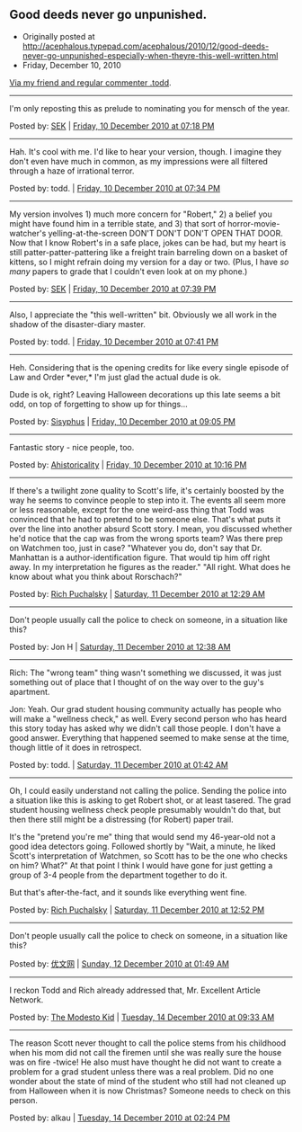 ## Good deeds never go unpunished.

 * Originally posted at http://acephalous.typepad.com/acephalous/2010/12/good-deeds-never-go-unpunished-especially-when-theyre-this-well-written.html
 * Friday, December 10, 2010

[Via my friend and regular commenter .todd](http://tonguebutnodoor.net/?p=594).

* * *

I'm only reposting this as prelude to nominating you for mensch of the year.

Posted by: [SEK](http://acephalous.typepad.com) | [Friday, 10 December 2010 at 07:18 PM](http://acephalous.typepad.com/acephalous/2010/12/good-deeds-never-go-unpunished-especially-when-theyre-this-well-written.html?cid=6a00d8341c2df453ef0148c69bfcff970c#comment-6a00d8341c2df453ef0148c69bfcff970c)

* * *

Hah. It's cool with me. I'd like to hear your version, though. I imagine they don't even have much in common, as my impressions were all filtered through a haze of irrational terror. 

Posted by: todd. | [Friday, 10 December 2010 at 07:34 PM](http://acephalous.typepad.com/acephalous/2010/12/good-deeds-never-go-unpunished-especially-when-theyre-this-well-written.html?cid=6a00d8341c2df453ef0148c69c0e6b970c#comment-6a00d8341c2df453ef0148c69c0e6b970c)

* * *

My version involves 1) much more concern for "Robert," 2) a belief you might have found him in a terrible state, and 3) that sort of horror-movie-watcher's yelling-at-the-screen DON'T DON'T DON'T OPEN THAT DOOR.  Now that I know Robert's in a safe place, jokes can be had, but my heart is still patter-patter-pattering like a freight train barreling down on a basket of kittens, so I might refrain doing my version for a day or two.  (Plus, I have _so many_ papers to grade that I couldn't even look at on my phone.)

Posted by: [SEK](http://acephalous.typepad.com) | [Friday, 10 December 2010 at 07:39 PM](http://acephalous.typepad.com/acephalous/2010/12/good-deeds-never-go-unpunished-especially-when-theyre-this-well-written.html?cid=6a00d8341c2df453ef0148c69c150a970c#comment-6a00d8341c2df453ef0148c69c150a970c)

* * *

Also, I appreciate the "this well-written" bit. Obviously we all work in the shadow of the disaster-diary master.

Posted by: todd. | [Friday, 10 December 2010 at 07:41 PM](http://acephalous.typepad.com/acephalous/2010/12/good-deeds-never-go-unpunished-especially-when-theyre-this-well-written.html?cid=6a00d8341c2df453ef0147e092b7d9970b#comment-6a00d8341c2df453ef0147e092b7d9970b)

* * *

Heh. Considering that is the opening credits for like every single episode of Law and Order \*ever,\* I'm just glad the actual dude is ok.

Dude is ok, right? Leaving Halloween decorations up this late seems a bit odd, on top of forgetting to show up for things...

Posted by: [Sisyphus](http://academiccog.blogspot.com/) | [Friday, 10 December 2010 at 09:05 PM](http://acephalous.typepad.com/acephalous/2010/12/good-deeds-never-go-unpunished-especially-when-theyre-this-well-written.html?cid=6a00d8341c2df453ef0148c69c767f970c#comment-6a00d8341c2df453ef0148c69c767f970c)

* * *

Fantastic story - nice people, too.

Posted by: [Ahistoricality](http://ahistoricality.blogspot.com) | [Friday, 10 December 2010 at 10:16 PM](http://acephalous.typepad.com/acephalous/2010/12/good-deeds-never-go-unpunished-especially-when-theyre-this-well-written.html?cid=6a00d8341c2df453ef0148c69cc81c970c#comment-6a00d8341c2df453ef0148c69cc81c970c)

* * *

If there's a twilight zone quality to Scott's life, it's certainly boosted by the way he seems to convince people to step into it. The events all seem more or less reasonable, except for the one weird-ass thing that Todd was convinced that he had to pretend to be someone else. That's what puts it over the line into another absurd Scott story. I mean, you discussed whether he'd notice that the cap was from the wrong sports team? Was there prep on Watchmen too, just in case? "Whatever you do, don't say that Dr. Manhattan is a author-identification figure. That would tip him off right away. In my interpretation he figures as the reader." "All right. What does he know about what you think about Rorschach?"

Posted by: [Rich Puchalsky](http://rpuchalsky.blogspot.com) | [Saturday, 11 December 2010 at 12:29 AM](http://acephalous.typepad.com/acephalous/2010/12/good-deeds-never-go-unpunished-especially-when-theyre-this-well-written.html?cid=6a00d8341c2df453ef0147e093fb70970b#comment-6a00d8341c2df453ef0147e093fb70970b)

* * *

Don't people usually call the police to check on someone, in a situation like this?

Posted by: Jon H | [Saturday, 11 December 2010 at 12:38 AM](http://acephalous.typepad.com/acephalous/2010/12/good-deeds-never-go-unpunished-especially-when-theyre-this-well-written.html?cid=6a00d8341c2df453ef0147e0940473970b#comment-6a00d8341c2df453ef0147e0940473970b)

* * *

Rich: The "wrong team" thing wasn't something we discussed, it was just something out of place that I thought of on the way over to the guy's apartment. 

Jon: Yeah. Our grad student housing community actually has people who will make a "wellness check," as well. Every second person who has heard this story today has asked why we didn't call those people. I don't have a good answer. Everything that happened seemed to make sense at the time, though little of it does in retrospect. 

Posted by: todd. | [Saturday, 11 December 2010 at 01:42 AM](http://acephalous.typepad.com/acephalous/2010/12/good-deeds-never-go-unpunished-especially-when-theyre-this-well-written.html?cid=6a00d8341c2df453ef0148c69d9af0970c#comment-6a00d8341c2df453ef0148c69d9af0970c)

* * *

Oh, I could easily understand not calling the police.  Sending the police into a situation like this is asking to get Robert shot, or at least tasered.  The grad student housing wellness check people presumably wouldn't do that, but then there still might be a distressing (for Robert) paper trail.

It's the "pretend you're me" thing that would send my 46-year-old not a good idea detectors going.  Followed shortly by "Wait, a minute, he liked Scott's interpretation of Watchmen, so Scott has to be the one who checks on him?  What?"  At that point I think I would have gone for just getting a group of 3-4 people from the department together to do it.

But that's after-the-fact, and it sounds like everything went fine.

Posted by: [Rich Puchalsky](http://rpuchalsky.blogspot.com) | [Saturday, 11 December 2010 at 12:52 PM](http://acephalous.typepad.com/acephalous/2010/12/good-deeds-never-go-unpunished-especially-when-theyre-this-well-written.html?cid=6a00d8341c2df453ef0148c6a0c431970c#comment-6a00d8341c2df453ef0148c6a0c431970c)

* * *

Don't people usually call the police to check on someone, in a situation like this?

Posted by: [优文网](http://www.cngongwen.com) | [Sunday, 12 December 2010 at 01:49 AM](http://acephalous.typepad.com/acephalous/2010/12/good-deeds-never-go-unpunished-especially-when-theyre-this-well-written.html?cid=6a00d8341c2df453ef0148c6a3fdd4970c#comment-6a00d8341c2df453ef0148c6a3fdd4970c)

* * *

I reckon Todd and Rich already addressed that, Mr. Excellent Article Network.

Posted by: [The Modesto Kid](http://readin.com/blog) | [Tuesday, 14 December 2010 at 09:33 AM](http://acephalous.typepad.com/acephalous/2010/12/good-deeds-never-go-unpunished-especially-when-theyre-this-well-written.html?cid=6a00d8341c2df453ef0148c6b7cf70970c#comment-6a00d8341c2df453ef0148c6b7cf70970c)

* * *

The reason Scott never thought to call the police stems from his childhood when his mom did not call the firemen until she was really sure the house was on fire -twice! He also must have thought he did not want to create a problem for a grad student unless there was a real problem.  Did no one wonder about the state of mind of the student who still had not cleaned up from Halloween when it is now Christmas?  Someone needs to check on this person.

Posted by: alkau | [Tuesday, 14 December 2010 at 02:24 PM](http://acephalous.typepad.com/acephalous/2010/12/good-deeds-never-go-unpunished-especially-when-theyre-this-well-written.html?cid=6a00d8341c2df453ef0147e0af7978970b#comment-6a00d8341c2df453ef0147e0af7978970b)


